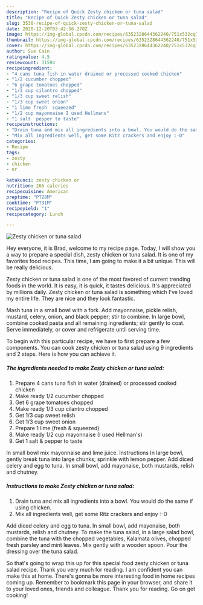 ```yaml
---
description: "Recipe of Quick Zesty chicken or tuna salad"
title: "Recipe of Quick Zesty chicken or tuna salad"
slug: 3530-recipe-of-quick-zesty-chicken-or-tuna-salad
date: 2020-12-20T03:42:56.278Z
image: https://img-global.cpcdn.com/recipes/6352328644362240/751x532cq70/zesty-chicken-or-tuna-salad-recipe-main-photo.jpg
thumbnail: https://img-global.cpcdn.com/recipes/6352328644362240/751x532cq70/zesty-chicken-or-tuna-salad-recipe-main-photo.jpg
cover: https://img-global.cpcdn.com/recipes/6352328644362240/751x532cq70/zesty-chicken-or-tuna-salad-recipe-main-photo.jpg
author: Sue Cain
ratingvalue: 4.5
reviewcount: 31594
recipeingredient:
- "4 cans tuna fish in water drained or processed cooked chicken"
- "1/2 cucumber chopped"
- "6 grape tomatoes chopped"
- "1/3 cup cilantro chopped"
- "1/3 cup sweet relish"
- "1/3 cup sweet onion"
- "1 lime fresh  squeezed"
- "1/2 cup mayonnaise I used Hellmans"
- "1 salt  pepper to taste"
recipeinstructions:
- "Drain tuna and mix all ingredients into a bowl. You would do the same if using chicken."
- "Mix all ingredients well, get some Ritz crackers and enjoy :-D"
categories:
- Recipe
tags:
- zesty
- chicken
- or

katakunci: zesty chicken or 
nutrition: 266 calories
recipecuisine: American
preptime: "PT28M"
cooktime: "PT31M"
recipeyield: "1"
recipecategory: Lunch

---
```



![Zesty chicken or tuna salad](https://img-global.cpcdn.com/recipes/6352328644362240/751x532cq70/zesty-chicken-or-tuna-salad-recipe-main-photo.jpg)

Hey everyone, it is Brad, welcome to my recipe page. Today, I will show you a way to prepare a special dish, zesty chicken or tuna salad. It is one of my favorites food recipes. This time, I am going to make it a bit unique. This will be really delicious.

Zesty chicken or tuna salad is one of the most favored of current trending foods in the world. It is easy, it is quick, it tastes delicious. It's appreciated by millions daily. Zesty chicken or tuna salad is something which I've loved my entire life. They are nice and they look fantastic.

Mash tuna in a small bowl with a fork. Add mayonnaise, pickle relish, mustard, celery, onion, and black pepper; stir to combine. In large bowl, combine cooked pasta and all remaining ingredients; stir gently to coat. Serve immediately, or cover and refrigerate until serving time.


To begin with this particular recipe, we have to first prepare a few components. You can cook zesty chicken or tuna salad using 9 ingredients and 2 steps. Here is how you can achieve it.

<!--inarticleads1-->

##### The ingredients needed to make Zesty chicken or tuna salad:

1. Prepare 4 cans tuna fish in water (drained) or processed cooked chicken
1. Make ready 1/2 cucumber chopped
1. Get 6 grape tomatoes chopped
1. Make ready 1/3 cup cilantro chopped
1. Get 1/3 cup sweet relish
1. Get 1/3 cup sweet onion
1. Prepare 1 lime (fresh &amp; squeezed)
1. Make ready 1/2 cup mayonnaise (I used Hellman&#39;s)
1. Get 1 salt &amp; pepper to taste


In small bowl mix mayonnaise and lime juice. Instructions In large bowl, gently break tuna into large chunks; sprinkle with lemon pepper. Add diced celery and egg to tuna. In small bowl, add mayonaise, both mustards, relish and chutney. 

<!--inarticleads2-->

##### Instructions to make Zesty chicken or tuna salad:

1. Drain tuna and mix all ingredients into a bowl. You would do the same if using chicken.
1. Mix all ingredients well, get some Ritz crackers and enjoy :-D


Add diced celery and egg to tuna. In small bowl, add mayonaise, both mustards, relish and chutney. To make the tuna salad, in a large salad bowl, combine the tuna with the chopped vegetables, Kalamata olives, chopped fresh parsley and mint leaves. Mix gently with a wooden spoon. Pour the dressing over the tuna salad. 

So that's going to wrap this up for this special food zesty chicken or tuna salad recipe. Thank you very much for reading. I am confident you can make this at home. There's gonna be more interesting food in home recipes coming up. Remember to bookmark this page in your browser, and share it to your loved ones, friends and colleague. Thank you for reading. Go on get cooking!
